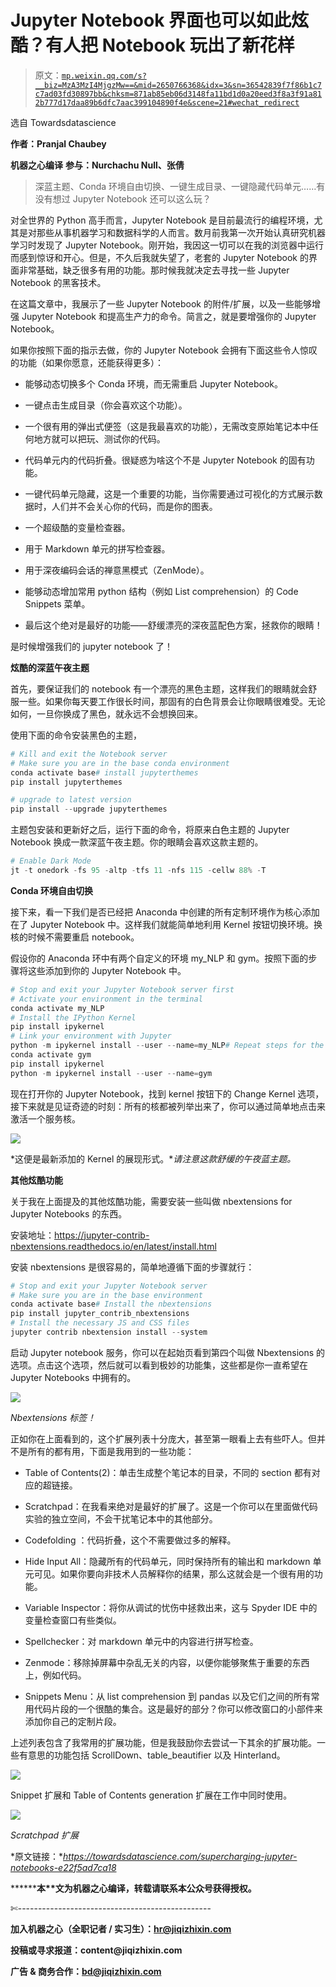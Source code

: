 # Jupyter Notebook 界面也可以如此炫酷？有人把 Notebook 玩出了新花样

> 原文：[`mp.weixin.qq.com/s?__biz=MzA3MzI4MjgzMw==&mid=2650766368&idx=3&sn=36542839f7f86b1c7c7ad03fd30897bb&chksm=871ab85eb06d3148fa11bd1d0a20eed3f8a3f91a812b777d17daa89b6dfc7aac399104890f4e&scene=21#wechat_redirect`](http://mp.weixin.qq.com/s?__biz=MzA3MzI4MjgzMw==&mid=2650766368&idx=3&sn=36542839f7f86b1c7c7ad03fd30897bb&chksm=871ab85eb06d3148fa11bd1d0a20eed3f8a3f91a812b777d17daa89b6dfc7aac399104890f4e&scene=21#wechat_redirect)

选自 Towardsdatascience

**作者：Pranjal Chaubey**

**机器之心编译** **参与：Nurchachu Null、张倩**

> 深蓝主题、Conda 环境自由切换、一键生成目录、一键隐藏代码单元……有没有想过 Jupyter Notebook 还可以这么玩？

对全世界的 Python 高手而言，Jupyter Notebook 是目前最流行的编程环境，尤其是对那些从事机器学习和数据科学的人而言。数月前我第一次开始认真研究机器学习时发现了 Jupyter Notebook。刚开始，我因这一切可以在我的浏览器中运行而感到惊讶和开心。但是，不久后我就失望了，老套的 Jupyter Notebook 的界面非常基础，缺乏很多有用的功能。那时候我就决定去寻找一些 Jupyter Notebook 的黑客技术。

在这篇文章中，我展示了一些 Jupyter Notebook 的附件/扩展，以及一些能够增强 Jupyter Notebook 和提高生产力的命令。简言之，就是要增强你的 Jupyter Notebook。

如果你按照下面的指示去做，你的 Jupyter Notebook 会拥有下面这些令人惊叹的功能（如果你愿意，还能获得更多）：

*   能够动态切换多个 Conda 环境，而无需重启 Jupyter Notebook。

*   一键点击生成目录（你会喜欢这个功能）。

*   一个很有用的弹出式便签（这是我最喜欢的功能），无需改变原始笔记本中任何地方就可以把玩、测试你的代码。

*   代码单元内的代码折叠。很疑惑为啥这个不是 Jupyter Notebook 的固有功能。

*   一键代码单元隐藏，这是一个重要的功能，当你需要通过可视化的方式展示数据时，人们并不会关心你的代码，而是你的图表。

*   一个超级酷的变量检查器。

*   用于 Markdown 单元的拼写检查器。

*   用于深夜编码会话的禅意黑模式（ZenMode）。

*   能够动态增加常用 python 结构（例如 List comprehension）的 Code Snippets 菜单。

*   最后这个绝对是最好的功能——舒缓漂亮的深夜蓝配色方案，拯救你的眼睛！

是时候增强我们的 jupyter notebook 了！

**炫酷的深蓝午夜主题**

首先，要保证我们的 notebook 有一个漂亮的黑色主题，这样我们的眼睛就会舒服一些。如果你每天要工作很长时间，那固有的白色背景会让你眼睛很难受。无论如何，一旦你换成了黑色，就永远不会想换回来。

使用下面的命令安装黑色的主题，

```py
# Kill and exit the Notebook server
# Make sure you are in the base conda environment
conda activate base# install jupyterthemes
pip install jupyterthemes

# upgrade to latest version
pip install --upgrade jupyterthemes
```

主题包安装和更新好之后，运行下面的命令，将原来白色主题的 Jupyter Notebook 换成一款深蓝午夜主题。你的眼睛会喜欢这款主题的。

```py
# Enable Dark Mode
jt -t onedork -fs 95 -altp -tfs 11 -nfs 115 -cellw 88% -T
```

**Conda 环境自由切换**

接下来，看一下我们是否已经把 Anaconda 中创建的所有定制环境作为核心添加在了 Jupyter Notebook 中。这样我们就能简单地利用 Kernel 按钮切换环境。换核的时候不需要重启 notebook。

假设你的 Anaconda 环中有两个自定义的环境 my_NLP 和 gym。按照下面的步骤将这些添加到你的 Jupyter Notebook 中。

```py
# Stop and exit your Jupyter Notebook server first
# Activate your environment in the terminal 
conda activate my_NLP
# Install the IPython Kernel 
pip install ipykernel
# Link your environment with Jupyter 
python -m ipykernel install --user --name=my_NLP# Repeat steps for the other environment, gym. 
conda activate gym
pip install ipykernel 
python -m ipykernel install --user --name=gym
```

现在打开你的 Jupyter Notebook，找到 kernel 按钮下的 Change Kernel 选项，接下来就是见证奇迹的时刻：所有的核都被列举出来了，你可以通过简单地点击来激活一个服务核。

![](img/f3720d272acfab3bc3822d96019d6ed0.jpg)

*这便是最新添加的 Kernel 的展现形式。**请注意这款舒缓的午夜蓝主题。*

**其他炫酷功能**

关于我在上面提及的其他炫酷功能，需要安装一些叫做 nbextensions for Jupyter Notebooks 的东西。

安装地址：https://jupyter-contrib-nbextensions.readthedocs.io/en/latest/install.html

安装 nbextensions 是很容易的，简单地遵循下面的步骤就行：

```py
# Stop and exit your Jupyter Notebook server 
# Make sure you are in the base environment
conda activate base# Install the nbextensions 
pip install jupyter_contrib_nbextensions
# Install the necessary JS and CSS files 
jupyter contrib nbextension install --system
```

启动 Jupyter notebook 服务，你可以在起始页看到第四个叫做 Nbextensions 的选项。点击这个选项，然后就可以看到极妙的功能集，这些都是你一直希望在 Jupyter Notebooks 中拥有的。

![](img/885fd975e3efd220a575413ea395f969.jpg)

*Nbextensions 标签！*

正如你在上面看到的，这个扩展列表十分庞大，甚至第一眼看上去有些吓人。但并不是所有的都有用，下面是我用到的一些功能：

*   Table of Contents(2)：单击生成整个笔记本的目录，不同的 section 都有对应的超链接。

*   Scratchpad：在我看来绝对是最好的扩展了。这是一个你可以在里面做代码实验的独立空间，不会干扰笔记本中的其他部分。

*   Codefolding ：代码折叠，这个不需要做过多的解释。

*   Hide Input All：隐藏所有的代码单元，同时保持所有的输出和 markdown 单元可见。如果你要向非技术人员解释你的结果，那么这就会是一个很有用的功能。

*   Variable Inspector：将你从调试的忧伤中拯救出来，这与 Spyder IDE 中的变量检查窗口有些类似。

*   Spellchecker：对 markdown 单元中的内容进行拼写检查。

*   Zenmode：移除掉屏幕中杂乱无关的内容，以便你能够聚焦于重要的东西上，例如代码。

*   Snippets Menu：从 list comprehension 到 pandas 以及它们之间的所有常用代码片段的一个很酷的集合。这是最好的部分？你可以修改窗口的小部件来添加你自己的定制片段。

上述列表包含了我常用的扩展功能，但是我鼓励你去尝试一下其余的扩展功能。一些有意思的功能包括 ScrollDown、table_beautifier 以及 Hinterland。

![](img/966e3e404d8ed67aef7f1f733f4adce2.jpg)

Snippet 扩展和 Table of Contents generation 扩展在工作中同时使用。

![](img/a4500bffe5cc203ad67315a291f51f38.jpg)

*Scratchpad 扩展*

*原文链接：**https://towardsdatascience.com/supercharging-jupyter-notebooks-e22f5ad7ca18*

********本****文为机器之心编译，**转载请联系本公众号获得授权****。**

✄------------------------------------------------

**加入机器之心（全职记者 / 实习生）：hr@jiqizhixin.com**

**投稿或寻求报道：**content**@jiqizhixin.com**

**广告 & 商务合作：bd@jiqizhixin.com**